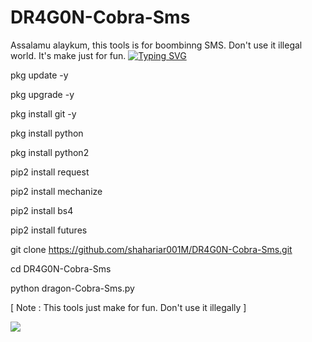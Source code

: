 # DR4G0N-Cobra-Sms
Assalamu alaykum,  this tools is for boombinng SMS. Don't use it illegal world. It's make just for fun.
[![Typing SVG](https://readme-typing-svg.demolab.com?font=Fira+Code&pause=1000&color=611FF7&width=435&lines=Assalamu+Alaykum%F0%9F%8C%BA;DR4G0N+Cobra+SMS+Cloning+Tools%F0%9F%92%9A;Follow+My+GitHub+and+Facebook+Profile%F0%9F%A5%B0;Thank+You+Everyone%E2%9D%A4%EF%B8%8F)](https://git.io/typing-svg)

pkg update -y

pkg upgrade -y

pkg install git -y

pkg install python

pkg install python2

pip2 install request

pip2 install mechanize

pip2 install bs4

pip2 install futures

git clone https://github.com/shahariar001M/DR4G0N-Cobra-Sms.git

cd DR4G0N-Cobra-Sms

python dragon-Cobra-Sms.py

[ Note : This tools just make for fun. Don't use it illegally ]

<img src="https://d.top4top.io/p_2640qda810.jpg">
